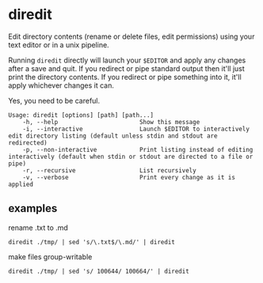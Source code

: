 # diredit

Edit directory contents (rename or delete files, edit permissions) using your text editor or in a unix pipeline.

Running ```diredit``` directly will launch your ```$EDITOR``` and apply any changes after a save and quit. If you redirect or pipe standard output then it'll just print the directory contents. If you redirect or pipe something into it, it'll apply whichever changes it can.

Yes, you need to be careful.

```
Usage: diredit [options] [path] [path...]
    -h, --help                       Show this message
    -i, --interactive                Launch $EDITOR to interactively edit directory listing (default unless stdin and stdout are redirected)
    -p, --non-interactive            Print listing instead of editing interactively (default when stdin or stdout are directed to a file or pipe)
    -r, --recursive                  List recursively
    -v, --verbose                    Print every change as it is applied
```

## examples

rename .txt to .md
```
diredit ./tmp/ | sed 's/\.txt$/\.md/' | diredit
```

make files group-writable
```
diredit ./tmp/ | sed 's/ 100644/ 100664/' | diredit
```
